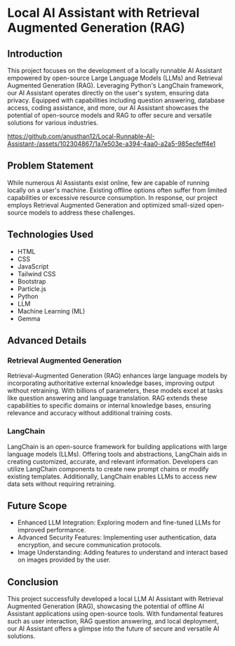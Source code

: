 # Local AI Assistant with Retrieval Augmented Generation (RAG)

## Introduction
This project focuses on the development of a locally runnable AI Assistant empowered by open-source Large Language Models (LLMs) and Retrieval Augmented Generation (RAG). Leveraging Python's LangChain framework, our AI Assistant operates directly on the user's system, ensuring data privacy. Equipped with capabilities including question answering, database access, coding assistance, and more, our AI Assistant showcases the potential of open-source models and RAG to offer secure and versatile solutions for various industries.



https://github.com/anusthan12/Local-Runnable-AI-Assistant-/assets/102304867/1a7e503e-a394-4aa0-a2a5-985ecfeff4e1



## Problem Statement
While numerous AI Assistants exist online, few are capable of running locally on a user's machine. Existing offline options often suffer from limited capabilities or excessive resource consumption. In response, our project employs Retrieval Augmented Generation and optimized small-sized open-source models to address these challenges.

## Technologies Used
- HTML
- CSS
- JavaScript
- Tailwind CSS
- Bootstrap
- Particle.js
- Python
- LLM
- Machine Learning (ML)
- Gemma

## Advanced Details
### Retrieval Augmented Generation
Retrieval-Augmented Generation (RAG) enhances large language models by incorporating authoritative external knowledge bases, improving output without retraining. With billions of parameters, these models excel at tasks like question answering and language translation. RAG extends these capabilities to specific domains or internal knowledge bases, ensuring relevance and accuracy without additional training costs.

### LangChain
LangChain is an open-source framework for building applications with large language models (LLMs). Offering tools and abstractions, LangChain aids in creating customized, accurate, and relevant information. Developers can utilize LangChain components to create new prompt chains or modify existing templates. Additionally, LangChain enables LLMs to access new data sets without requiring retraining.

## Future Scope
- Enhanced LLM Integration: Exploring modern and fine-tuned LLMs for improved performance.
- Advanced Security Features: Implementing user authentication, data encryption, and secure communication protocols.
- Image Understanding: Adding features to understand and interact based on images provided by the user.

## Conclusion
This project successfully developed a local LLM AI Assistant with Retrieval Augmented Generation (RAG), showcasing the potential of offline AI Assistant applications using open-source tools. With fundamental features such as user interaction, RAG question answering, and local deployment, our AI Assistant offers a glimpse into the future of secure and versatile AI solutions.
